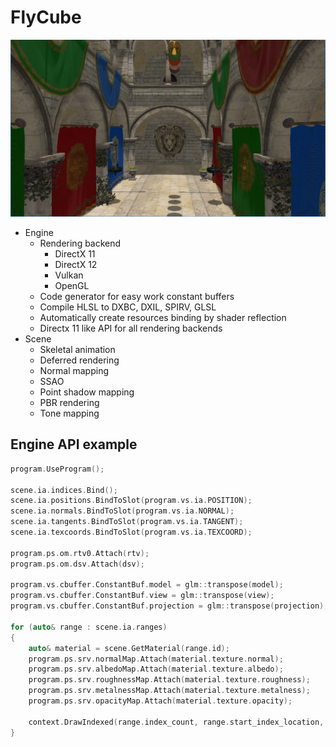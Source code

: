# FlyCube

<img src="./screenshots/sponza.png" width="512px">

* Engine
  * Rendering backend
      * DirectX 11
      * DirectX 12
      * Vulkan
      * OpenGL
  * Code generator for easy work constant buffers
  * Compile HLSL to DXBC, DXIL, SPIRV, GLSL
  * Automatically create resources binding by shader reflection
  * Directx 11 like API for all rendering backends
* Scene
  * Skeletal animation
  * Deferred rendering
  * Normal mapping
  * SSAO
  * Point shadow mapping
  * PBR rendering
  * Tone mapping

## Engine API example
```cpp
program.UseProgram();

scene.ia.indices.Bind();
scene.ia.positions.BindToSlot(program.vs.ia.POSITION);
scene.ia.normals.BindToSlot(program.vs.ia.NORMAL);
scene.ia.tangents.BindToSlot(program.vs.ia.TANGENT);
scene.ia.texcoords.BindToSlot(program.vs.ia.TEXCOORD);

program.ps.om.rtv0.Attach(rtv);
program.ps.om.dsv.Attach(dsv);

program.vs.cbuffer.ConstantBuf.model = glm::transpose(model);
program.vs.cbuffer.ConstantBuf.view = glm::transpose(view);
program.vs.cbuffer.ConstantBuf.projection = glm::transpose(projection);

for (auto& range : scene.ia.ranges)
{
    auto& material = scene.GetMaterial(range.id);  
    program.ps.srv.normalMap.Attach(material.texture.normal);
    program.ps.srv.albedoMap.Attach(material.texture.albedo);
    program.ps.srv.roughnessMap.Attach(material.texture.roughness);    
    program.ps.srv.metalnessMap.Attach(material.texture.metalness);
    program.ps.srv.opacityMap.Attach(material.texture.opacity);

    context.DrawIndexed(range.index_count, range.start_index_location, range.base_vertex_location);
}
```

